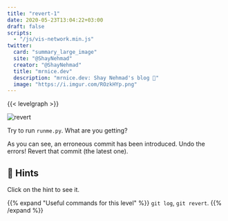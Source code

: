 ```yaml
---
title: "revert-1"
date: 2020-05-23T13:04:22+03:00
draft: false
scripts: 
  - "/js/vis-network.min.js"
twitter:
  card: "summary_large_image"
  site: "@ShayNehmad"
  creator: "@ShayNehmad"
  title: "mrnice.dev"
  description: "mrnice.dev: Shay Nehmad's blog 🧔"
  image: "https://i.imgur.com/ROzkHYp.png"
---
```


{{< levelgraph >}}

![revert](https://media.giphy.com/media/143vPc6b08locw/giphy.gif "revert")

Try to run `runme.py`. What are you getting?

As you can see, an erroneous commit has been introduced. Undo the errors! Revert that commit (the latest one).

## 🧩 Hints

Click on the hint to see it.

{{% expand "Useful commands for this level" %}}
`git log`, `git revert`.
{{% /expand %}}
